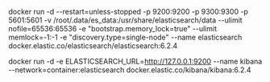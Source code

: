 
docker run -d --restart=unless-stopped -p 9200:9200 -p 9300:9300 -p 5601:5601 -v /root/.data/es_data:/usr/share/elasticsearch/data --ulimit nofile=65536:65536 -e "bootstrap.memory_lock=true" --ulimit memlock=-1:-1 -e "discovery.type=single-node" --name elasticsearch docker.elastic.co/elasticsearch/elasticsearch:6.2.4

docker run -d -e ELASTICSEARCH_URL=http://127.0.0.1:9200 --name kibana --network=container:elasticsearch docker.elastic.co/kibana/kibana:6.2.4

